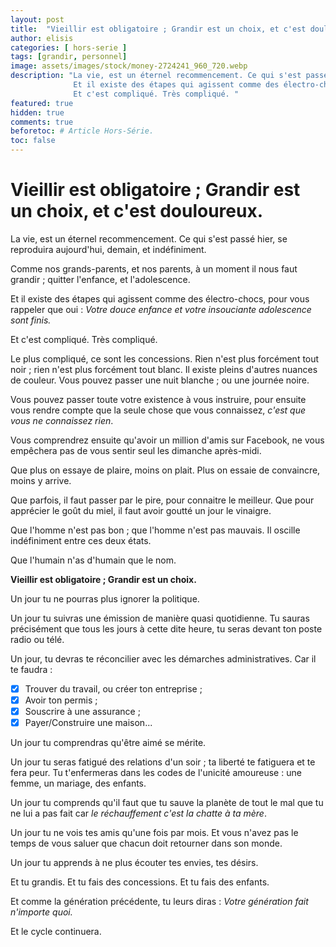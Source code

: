 ```yaml
---
layout: post
title:  "Vieillir est obligatoire ; Grandir est un choix, et c'est douloureux."
author: elisis
categories: [ hors-serie ]
tags: [grandir, personnel]
image: assets/images/stock/money-2724241_960_720.webp
description: "La vie, est un éternel recommencement. Ce qui s'est passé hier, se reproduira aujourd'hui, demain, et indéfiniment.
              Et il existe des étapes qui agissent comme des électro-chocs, pour vous rappeler que oui : *Votre douce enfance et votre insouciance adolescence sont finis.* 
              Et c'est compliqué. Très compliqué. "
featured: true
hidden: true
comments: true  
beforetoc: # Article Hors-Série.
toc: false
---
```



# Vieillir est obligatoire ; Grandir est un choix, et c'est douloureux.

La vie, est un éternel recommencement. Ce qui s'est passé hier, se reproduira aujourd'hui, demain, et indéfiniment.

Comme nos grands-parents, et nos parents, à un moment il nous faut grandir ; quitter l'enfance, et l'adolescence.

Et il existe des étapes qui agissent comme des électro-chocs, pour vous rappeler que oui : *Votre douce enfance et votre insouciante adolescence sont finis.* 

Et c'est compliqué. Très compliqué. 

Le plus compliqué, ce sont les concessions. Rien n'est plus forcément tout noir ; rien n'est plus forcément tout blanc. Il existe pleins d'autres nuances de couleur. Vous pouvez passer une nuit blanche ; ou une journée noire. 

Vous pouvez passer toute votre existence à vous instruire, pour ensuite vous rendre compte que la seule chose que vous connaissez, *c'est que vous ne connaissez rien*. 

Vous comprendrez ensuite qu'avoir un million d'amis sur Facebook, ne vous empêchera pas de vous sentir seul les dimanche après-midi. 

Que plus on essaye de plaire, moins on plait. Plus on essaie de convaincre, moins y arrive.

Que parfois, il faut passer par le pire, pour connaitre le meilleur. Que pour apprécier le goût du miel, il faut avoir goutté un jour le vinaigre. 

Que l'homme n'est pas bon ; que l'homme n'est pas mauvais. Il oscille indéfiniment entre ces deux états. 

Que l'humain n'as d'humain que le nom.

**Vieillir est obligatoire ; Grandir est un choix.** 

Un jour tu ne pourras plus ignorer la politique.

Un jour tu suivras une émission de manière quasi quotidienne. Tu sauras précisément que tous les jours à cette dite heure, tu seras devant ton poste radio ou télé.

Un jour, tu devras te réconcilier avec les démarches administratives. Car il te faudra :

 - [x] Trouver du travail, ou créer ton entreprise ;
 - [x] Avoir ton permis ;
 - [x] Souscrire à une assurance ;
 - [x] Payer/Construire une maison...

Un jour tu comprendras qu'être aimé se mérite.

Un jour tu seras fatigué des relations d'un soir ; ta liberté te fatiguera et te fera peur. Tu t'enfermeras dans les codes de l'unicité amoureuse : une femme, un mariage, des enfants.

Un jour tu comprends qu'il faut que tu sauve la planète de tout le mal que tu ne lui a pas fait car *le réchauffement c'est la chatte à ta mère*.

Un jour tu ne vois tes amis qu'une fois par mois. Et vous n'avez pas le temps de vous saluer que chacun doit retourner dans son monde.

Un jour tu apprends à ne plus écouter tes envies, tes désirs.

Et tu grandis. Et tu fais des concessions. Et tu fais des enfants. 

Et comme la génération précédente, tu leurs diras : *Votre génération fait n'importe quoi.*  

Et le cycle continuera.

